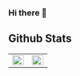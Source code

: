 ### Hi there 👋

<!--
**jeetkn/jeetkn** is a ✨ _special_ ✨ repository because its `README.md` (this file) appears on your GitHub profile.

Here are some ideas to get you started:

- 🔭 I’m currently working on ...
- 🌱 I’m currently learning ...
- 👯 I’m looking to collaborate on ...
- 🤔 I’m looking for help with ...
- 💬 Ask me about ...
- 📫 How to reach me: ...
- 😄 Pronouns: ...
- ⚡ Fun fact: ...
-->

## Github Stats  
<table>
  <tr>
    <td valign="top" width="50%">
      <img src="https://github-readme-stats-one-henna.vercel.app/api?username=jeetkn&show_icons=true&count_private=true&hide_border=true" align="left" style="width: 100%" />
    </td>
    <td valign="top" width="50%">
      <img src="https://github-readme-stats-one-henna.vercel.app/api/top-langs/?username=jeetkn&hide_progress=true&hide_border=true&layout=compact&hide=XSLT,html,css,c,c%2B%2B" align="left" style="width: 100%" />
    </td>
  </tr>
</table>  
<br/>  


